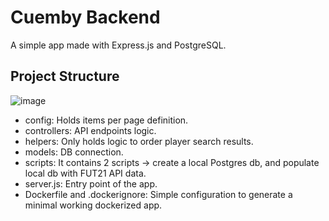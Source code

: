 # Cuemby Backend

A simple app made with Express.js and PostgreSQL.

## Project Structure
![image](https://user-images.githubusercontent.com/52900601/129096848-623343b0-64b7-4a4a-b7f1-8064d809a8a0.png)

- config: Holds items per page definition.
- controllers: API endpoints logic.
- helpers: Only holds logic to order player search results.
- models: DB connection.
- scripts: It contains 2 scripts -> create a local Postgres db, and populate local db with FUT21 API data.
- server.js: Entry point of the app.
- Dockerfile and .dockerignore: Simple configuration to generate a minimal working dockerized app.
